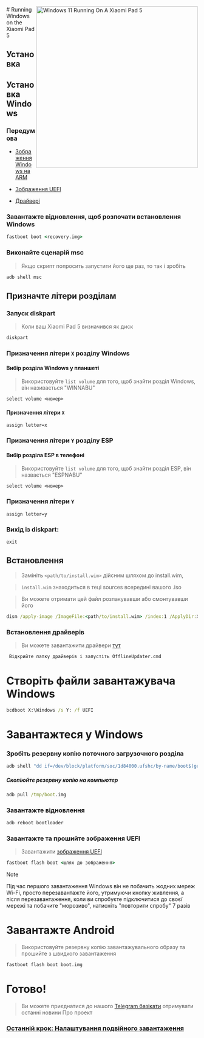 <img align="right" src="https://raw.githubusercontent.com/erdilS/Port-Windows-11-Xiaomi-Pad-5/main/nabu.png" width="425" alt="Windows 11 Running On A Xiaomi Pad 5">
# Running Windows on the Xiaomi Pad 5

## Установка

## Установка Windows

### Передумова

- [Зображення Windows на ARM](https://uupdump.net/)
  
- [Зображення UEFI](https://raw.githubusercontent.com/erdilS/Port-Windows-11-Xiaomi-Pad-5/main/images/xiaomi-nabu_secureboot-v2.img)
  
- [Драйвері](https://github.com/map220v/MiPad5-Drivers/releases/latest)

### Завантажте відновлення, щоб розпочати встановлення Windows

```cmd
fastboot boot <recovery.img>
```


### Виконайте сценарій msc
> Якщо скрипт попросить запустити його ще раз, то так і зробіть

```cmd
adb shell msc
```

## Призначте літери розділам

### Запуск diskpart

> Коли ваш Xiaomi Pad 5 визначився як диск

```cmd
diskpart
```

### Призначення літери `X` розділу Windows

#### Вибір розділа Windows у планшеті
> Використовуйте `list volume` для того, щоб знайти розділ Windows, він називається "WINNABU"

```diskpart
select volume <номер>
```

#### Призначення літери `X`
```diskpart
assign letter=x
```

### Призначення літери `Y` розділу ESP

#### Вибір розділа ESP в телефоні
> Використовуйте `list volume` для того, щоб знайти розділ ESP, він назвається "ESPNABU"

```diskpart
select volume <номер>
```

### Призначення літери `Y`

```diskpart
assign letter=y
```

### Вихід із diskpart:
```diskpart
exit
```


## Встановлення

> Замініть `<path/to/install.wim>` дійсним шляхом до install.wim,

> `install.wim` знаходиться в теці sources всередині вашого .iso

> Ви можете отримати цей файл розпакувавши або смонтувавши його

```cmd
dism /apply-image /ImageFile:<path/to/install.wim> /index:1 /ApplyDir:X:\
```


### Встановлення драйверів

> Ви можете завантажити драйвери [тут](https://github.com/map220v/MiPad5-Drivers/releases/latest)

```cmd
 Відкрийте папку драйверів і запустіть OfflineUpdater.cmd
```

# Створіть файли завантажувача Windows

```cmd
bcdboot X:\Windows /s Y: /f UEFI
```


# Завантажтеся у Windows

### Зробіть резервну копію поточного загрузочного розділа

```cmd
adb shell "dd if=/dev/block/platform/soc/1d84000.ufshc/by-name/boot$(getprop ro.boot.slot_suffix) of=/tmp/boot.img"
```

##### Скопіюйте резервну копію на компьютер

```cmd
adb pull /tmp/boot.img
```

### Завантажте відновлення

```cmd
adb reboot bootloader
```

### Завантажте та прошийте зображення UEFI
> Завантажити [зображення UEFI](https://raw.githubusercontent.com/erdilS/Port-Windows-11-Xiaomi-Pad-5/main/images/xiaomi-nabu_secureboot-v2.img)
```cmd
fastboot flash boot <шлях до зображення>
```
> [!NOTE]
> Під час першого завантаження Windows він не побачить жодних мереж Wi-Fi, просто перезавантажте його, утримуючи кнопку живлення, а після перезавантаження, коли ви спробуєте підключитися до своєї мережі та побачите "морозиво", натисніть "повторити спробу" 7 разів

# Завантажте Android
> Використовуйте резервну копію завантажувального образу та прошийте з швидкого завантаження

```cmd
fastboot flash boot boot.img
```

# Готово!
> Ви можете приєднатися до нашого [Telegram базікати](https://t.me/nabuwoa) отримувати останні новини Про проект
### [Останній крок: Налаштування подвійного завантаження](dualboot-uk.md)
